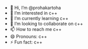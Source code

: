 - 👋 Hi, I’m @prohakartoha
- 👀 I’m interested in c++ 
- 🌱 I’m currently learning c++
- 💞️ I’m looking to collaborate on c++
- 📫 How to reach me c++
- 😄 Pronouns: c++
- ⚡ Fun fact: c++

<!---
prohakartoha/prohakartoha is a ✨ special ✨ repository because its `README.md` (this file) appears on your GitHub profile.
You can click the Preview link to take a look at your changes.
--->
